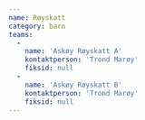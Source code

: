 ```yaml
---
name: Røyskatt
category: barn
teams:
  -
    name: 'Askøy Røyskatt A'
    kontaktperson: 'Trond Marøy'
    fiksid: null
  -
    name: 'Askøy Røyskatt B'
    kontaktperson: 'Trond Marøy'
    fiksid: null
---
```

